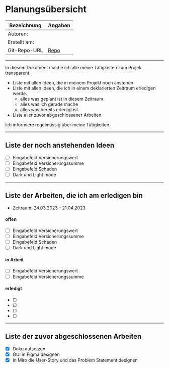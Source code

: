 # <Projekt> Planungsübersicht

| Bezeichnung    | Angaben        |
| -------------- | ---------------|
| Autoren:       |                |
| Erstellt am:   |                |
| Git-Repo-URL   | [Repo](https://gitlab.com/<projekt>) |

---

In diesem Dokument mache ich alle meine Tätigkeiten zum Projek transparent.

* Liste mit allen Ideen, die in meinem Projekt noch anstehen
* Liste mit allen Ideen, die ich in einem deklarierten Zeitraum erledigen werde.
   * alles was geplant ist in diesem Zeitraum
   * alles was ich gerade mache
   * alles was bereits erledigt ist
* Liste aller zuvor abgeschlossener Arbeiten
   
Ich informiere regelmässig über meine Tätigkeiten.

   
---

## Liste der noch anstehenden Ideen

* [ ] Eingabefeld Versicherungswert
* [ ] Eingabefeld Versicherungssumme
* [ ] Eingabefeld Schaden
* [ ] Dark und Light mode

---

## Liste der Arbeiten, die ich am erledigen bin

* Zeitraum: 24.03.2023 - 21.04.2023

#### offen

* [ ] Eingabefeld Versicherungswert
* [ ] Eingabefeld Versicherungssumme
* [ ] Eingabefeld Schaden
* [ ] Dark und Light mode

#### in Arbeit

* [ ] Eingabefeld Versicherungswert
* [ ] Eingabefeld Versicherungssumme

#### erledigt

* [ ] <Idee>
* [ ] <Idee>
* [ ] <Idee>
* [ ] <Idee>


---

## Liste der zuvor abgeschlossenen Arbeiten

* [x] Doku aufsetzen
* [x] GUI in Figma designen
* [x] In Miro die User-Story und das Problem Statement designen